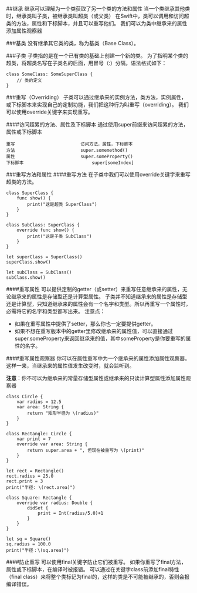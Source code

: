 ##继承
继承可以理解为一个类获取了另一个类的方法和属性
当一个类继承其他类时，继承类叫子类，被继承类叫超类（或父类）
在Swift中，类可以调用和访问超类的方法，属性和下标脚本，并且可以重写他们。
我们可以为类中继承来的属性添加属性观察器

###基类
没有继承其它类的类，称为基类（Base Class）。

###子类
子类指的是在一个已有类的基础上创建一个新的类。
为了指明某个类的超类，将超类名写在子类名的后面，用冒号（:）分隔，语法格式如下：

	class SomeClass: SomeSuperClass {
		// 类的定义
	}
	
###重写（Overriding）
子类可以通过继承来的实例方法，类方法，实例属性，或下标脚本来实现自己的定制功能，我们把这种行为叫重写（overriding）。
我们可以使用override关键字来实现重写。

####访问超累的方法、属性及下标脚本
通过使用super前缀来访问超累的方法，属性或下标脚本

	重写                         访问方法，属性，下标脚本
	方法                         super.somemethod()
	属性                         super.someProperty()
	下标脚本						  super[someIndex]

###重写方法和属性
####重写方法
在子类中我们可以使用override关键字来重写超类的方法。

	class SuperClass {
		func show() {
			print("这是超类 SuperClass")
		}
	}
	
	class SubClass: SuperClass {
		override func show() {
			print("这是子类 SubClass")
		}
	}
	
	let superClass = SuperClass()
	superClass.show()
	
	let subClass = SubClass()
	subClass.show()
	
	
####重写属性
可以提供定制的getter（或setter）来重写任意继承来的属性，无论继承来的属性是存储型还是计算型属性。
子类并不知道继承来的属性是存储型还是计算型，只知道继承来的属性会有一个名字和类型。所以再重写一个属性时，必需将它的名字和类型都写出来。
注意点：

* 如果在重写属性中提供了setter，那么你也一定要提供getter。
* 如果不想在重写版本中的getter里修改继承来的属性值，可以直接通过super.someProperty来返回继承来的值，其中someProperty是你要重写的属性的名字。

####重写属性观察器
你可以在属性重写中为一个继承来的属性添加属性观察器。这样一来，当继承来的属性值发生改变时，就会监听到。

**注意**：你不可以为继承来的常量存储型属性或继承来的只读计算型属性添加属性观察器
	
	class Circle {
		var radius = 12.5
		var area: String {
			return "矩形半径为 \(radius)"
		}
	}
	
	class Rectangle: Circle {
		var print = 7
		override var area: String {
			return super.area + ", 但现在被重写为 \(print)"
		}
	}
	
	let rect = Rectangle()
	rect.radius = 25.0
	rect.print = 3
	print("半径: \(rect.area)")
	
	class Square: Rectangle {
		override var radius: Double {
			didSet {
				print = Int(radius/5.0)+1
			}
		}
	}
	
	let sq = Square()
	sq.radius = 100.0
	print("半径：\(sq.area)")
	

####防止重写
可以使用final关键字防止它们被重写。
如果你重写了final方法，属性或下标脚本，在编译时被报错。
可以通过在关键字class前添加final特性（final class）来将整个类标记为final的，这样的类是不可能被继承的，否则会报编译错误。
